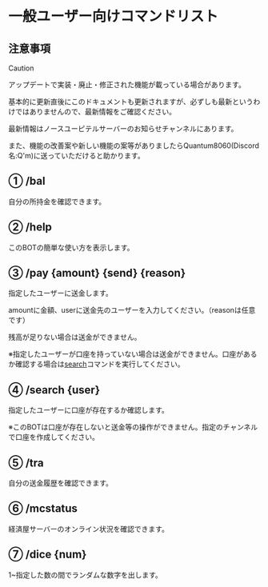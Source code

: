 # 一般ユーザー向けコマンドリスト

## 注意事項
> [!CAUTION]
> アップデートで実装・廃止・修正された機能が載っている場合があります。
>
> 基本的に更新直後にこのドキュメントも更新されますが、必ずしも最新というわけではありませんので、最新情報をご確認ください。
>
> 最新情報はノースユーピテルサーバーのお知らせチャンネルにあります。
>
> また、機能の改善案や新しい機能の案等がありましたらQuantum8060(Discord名:Q'm)に送っていただけると助かります。

## ① /bal

自分の所持金を確認できます。


## ② /help

このBOTの簡単な使い方を表示します。


## ③ /pay \{amount\} \{send\} \{reason\}

指定したユーザーに送金します。

amountに金額、userに送金先のユーザーを入力してください。（reasonは任意です）

残高が足りない場合は送金ができません。

※指定したユーザーが口座を持っていない場合は送金ができません。口座があるか確認する場合は[search](https://github.com/Quantum8060-org/North-Jupiter-BOT-docs/blob/main/docs/COMMANDS.md#-search-user)コマンドを実行してください。


## ④ /search \{user\}
指定したユーザーに口座が存在するか確認します。

※このBOTは口座が存在しないと送金等の操作ができません。指定のチャンネルで口座を作成してください。


## ⑤ /tra
自分の送金履歴を確認できます。


## ⑥ /mcstatus
経済屋サーバーのオンライン状況を確認できます。


## ⑦ /dice \{num\}
1~指定した数の間でランダムな数字を出します。